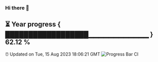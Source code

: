 ### Hi there 👋
⏳ Year progress { ██████████████████▁▁▁▁▁▁▁▁▁▁▁▁ } 62.12 %
---
⏰ Updated on Tue, 15 Aug 2023 18:06:21 GMT
![Progress Bar CI](https://github.com/Moyi321/Moyi321/workflows/Progress%20Bar%20CI/badge.svg)
